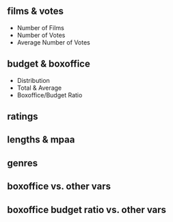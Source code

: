 ## films & votes

* Number of Films
* Number of Votes
* Average Number of Votes

## budget & boxoffice
* Distribution 
* Total & Average
* Boxoffice/Budget Ratio
                     
## ratings

## lengths & mpaa

## genres

## boxoffice vs. other vars

## boxoffice budget ratio vs. other vars



